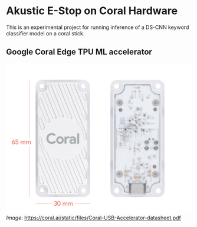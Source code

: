 # Akustic E-Stop on Coral Hardware
This is an experimental project for running inference of a DS-CNN keyword classifier model on a coral stick.

## Google Coral Edge TPU ML accelerator

![Alt text](images/coral-usb-accelerator.png?raw=true "Google Coral Edge TPU ML accelerator")
_Image:_ https://coral.ai/static/files/Coral-USB-Accelerator-datasheet.pdf